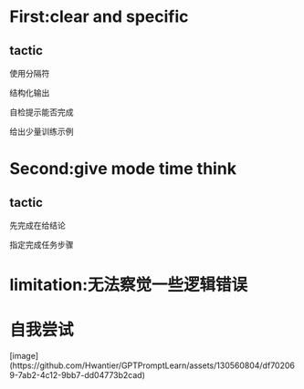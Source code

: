 <h1>First:clear and specific</h1>
<h2>tactic</h2>
<p>使用分隔符</p>
<p>结构化输出</p>
<p>自检提示能否完成</p>
<p>给出少量训练示例</p>
<h1>Second:give mode time think</h1>
<h2>tactic</h2>
<p>先完成在给结论</p>
<p>指定完成任务步骤</p>
<h1>limitation:无法察觉一些逻辑错误</h1>
<h1>自我尝试</h1>
[image](https://github.com/Hwantier/GPTPromptLearn/assets/130560804/df702069-7ab2-4c12-9bb7-dd04773b2cad)
